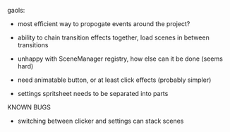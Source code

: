 gaols:

- most efficient way to propogate events around the project?

- ability to chain transition effects together, load scenes in between transitions
- unhappy with SceneManager registry, how else can it be done (seems hard)
- need animatable button, or at least click effects (probably simpler)
- settings spritsheet needs to be separated into parts

KNOWN BUGS

- switching between clicker and settings can stack scenes